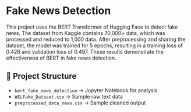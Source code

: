 # Fake News Detection

This project uses the BERT Transformer of Hugging Face to detect fake news. The dataset from Kaggle contains 70,000+ data, which was processed and reduced to 1,000 data. After preprocessing and sharing the dataset, the model was trained for 5 epochs, resulting in a training loss of 0.426 and validation loss of 0.497. These results demonstrate the effectiveness of BERT in fake news detection.

## 📂 Project Structure
- `bert_fake_news_detection` → Jupyter Notebook for analysis  
- `WELFake_Dataset.csv` → Sample raw text data  
- `preprocessed_data_news.csv` → Sample cleaned output   
